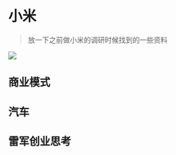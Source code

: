 # 小米

> 放一下之前做小米的调研时候找到的一些资料

![](https://philfan-pic.oss-cn-beijing.aliyuncs.com/web_pic/Class__Fin__company__assets__xiaomi.assets__202506272219084.webp)




## 商业模式

## 汽车

## 雷军创业思考